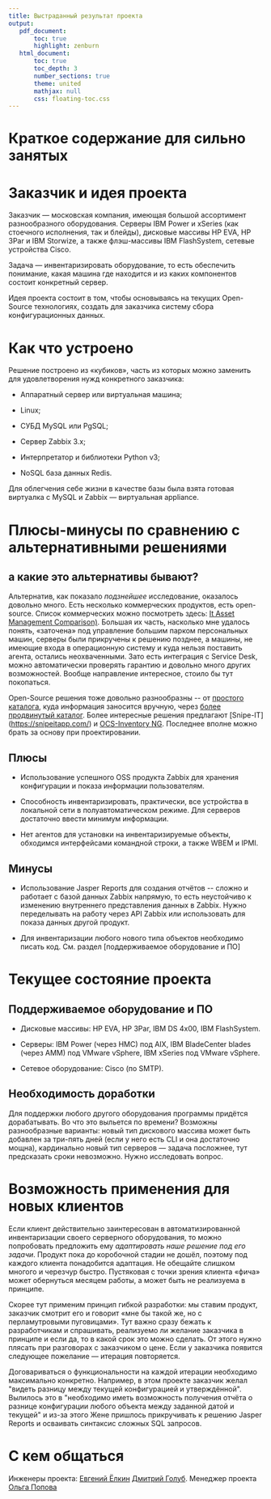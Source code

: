 ```yaml
---
title: Выстраданный результат проекта
output:
   pdf_document:
       toc: true
       highlight: zenburn
   html_document:
       toc: true
       toc_depth: 3
       number_sections: true
       theme: united
       mathjax: null
       css: floating-toc.css 
---
```


<!--
В блоке YAML выше не должно быть табуляций, только пробелы.

Рендеринг в HTML командой (R, должны быть загружены knitr и rmarkdown):

rmarkdown::render(
   input="Storwize_and_VNX_Performance_Comparision.Rmd", 
   output_format="html_document",encoding="utf8)"
-->

# Краткое содержание для сильно занятых

# Заказчик и идея проекта

Заказчик — московская компания, имеющая большой ассортимент разнообразного
оборудования. Серверы IBM Power и xSeries (как стоечного исполнения, так и
блейды), дисковые массивы HP EVA, HP 3Par и IBM Storwize, а также флэш-массивы
IBM FlashSystem, сетевые устройства Cisco.

Задача — инвентаризировать оборудование, то есть обеспечить понимание, какая машина
где находится и из каких компонентов состоит конкретный сервер.

Идея проекта состоит в том, чтобы основываясь на текущих Open-Source технологиях,
создать для заказчика систему сбора конфигурационных данных.

# Как что устроено <!-- описание решения -->

Решение построено из «кубиков», часть из которых можно заменить для удовлетворения
нужд конкретного заказчика:

  - Аппаратный сервер или виртуальная машина;

  - Linux;

  - СУБД MySQL или PgSQL;

  - Сервер Zabbix 3.x;

  - Интерпретатор и библиотеки Python v3;

  - NoSQL база данных Redis.

Для облегчения себе жизни в качестве базы была взята готовая виртуалка с MySQL
и Zabbix — виртуальная appliance.

# Плюсы-минусы по сравнению с альтернативными решениями

## а какие это альтернативы бывают?

Альтернатив, как показало _подзнейшее_ исследование, оказалось довольно много.
Есть несколько коммерческих продуктов, есть open-source. Список коммерческих
можно посмотреть здесь:
[It Asset Management Comparison)](http://www.softwareadvice.com/help-desk/it-asset-management-comparison).
Большая их часть, насколько мне удалось понять, «заточена» под управление
большим парком персональных машин, серверы были прикручены к решению позднее, а
машины, не имеющие входа в операционную систему и куда нельзя поставить агента,
остались неохваченными.  Зато есть интеграция с Service Desk, можно автоматически
проверять гарантию и довольно много других возможностей. Вообще направление
интересное, стоило бы тут покопаться.

Open-Source решения тоже довольно разнообразны -- от [простого
каталога](http://www.kwoksys.com/wiki/index.php?title=Hardware_Module), куда
информация заносится вручную, через [более продвинутый
каталог](http://www.sivann.gr/software/itdb/). Более интересные решения
предлагают [Snipe-IT] (https://snipeitapp.com/) и [OCS-Inventory
NG](http://www.ocsinventory-ng.org/en/). Последнее вполне можно брать за основу
при проектировании.

## Плюсы

 - Использование успешного OSS продукта Zabbix для хранения конфигурации и показа
   информации пользователям.

 - Способность инвентаризировать, практически, все устройства в локальной сети в полуавтоматическом режиме.
   Для серверов достаточно ввести минимум информации.

 - Нет агентов для установки на инвентаризируемые объекты, обходимся интерфейсами командной
   строки, а также WBEM и IPMI.

## Минусы

 - Использование Jasper Reports для создания отчётов -- сложно и работает с базой данных
   Zabbix напрямую, то есть неустойчиво к изменению внутреннего представления данных в 
   Zabbix.  Нужно переделывать на работу через API Zabbix или использовать для показа
   данных другой продукт.

 - Для инвентаризации любого нового типа объектов необходимо писать код. См.
   раздел [поддерживаемое оборудование и ПО]

# Текущее состояние проекта

## Поддерживаемое оборудование и ПО

 - Дисковые массивы: HP EVA, HP 3Par, IBM DS 4x00, IBM FlashSystem.

 - Серверы: IBM Power (через HMC) под AIX, IBM BladeCenter blades (через AMM) под VMware vSphere,
   IBM xSeries под VMware vSphere.

 - Сетевое оборудование: Cisco (по SMTP).

## Необходимость доработки

Для поддержки любого другого оборудования программы придётся дорабатывать. Во
что это выльется по времени?  Возможны разнообразные варианты: новый тип
дискового массива может быть добавлен за три-пять дней (если у него есть CLI и
она достаточно мощна), кардинально новый тип серверов — задача посложнее, тут
предсказать сроки невозможно. Нужно исследовать вопрос.

# Возможность применения для новых клиентов

Если клиент действительно заинтересован в автоматизированной инвентаризации
своего серверного оборудования, то можно попробовать предложить ему
_адаптировать наше решение под его задачи_. Продукт пока до коробочной стадии
не дошёл, поэтому под каждого клиента понадобится адаптация.  Не обещайте
слишком многого и черезчур быстро.  Пустяковая с точки зрения клиента «фича»
может обернуться месяцем работы, а может быть не реализуема в принципе.

Скорее тут применим принцип гибкой разработки: мы ставим продукт, заказчик
смотрит его и говорит «мне бы такой же, но с перламутровыми пуговицами». Тут
важно сразу бежать к разработчикам и спрашивать, реализуемо ли желание
заказчика в принципе и если да, то в какой срок это можно сделать.  От этого
нужно плясать при разговорах с заказчиком о цене. Если у заказчика появится
следующее пожелание — итерация повторяется.

Договариваться о функциональности на каждой итерации необходимо максимально
конкретно.  Например, в этом проекте заказчик желал "видеть разницу между
текущей конфигурацией и утверждённой".  Вылилось это в "необходимо иметь
возможность получения отчёта о разнице конфигурации любого объекта между
заданной датой и текущей" и из-за этого Жене пришлось прикручивать к решению
Jasper Reports и осваивать синтаксис сложных SQL запросов.

# С кем общаться

Инженеры проекта: [Евгений Ёлкин](mailto:e.elkin@hostco.ru) [Дмитрий Голуб](mailto:d.golub@hostco.ru).
Менеджер проекта [Ольга Попова](mailto:o.popova@hostco.ru)

